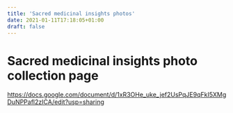 ```yaml
---
title: 'Sacred medicinal insights photos'
date: 2021-01-11T17:18:05+01:00
draft: false
---
```


# Sacred medicinal insights photo collection page
https://docs.google.com/document/d/1xR3OHe_uke_jef2UsPqJE9qFkI5XMgDuNPPafl2zICA/edit?usp=sharing
